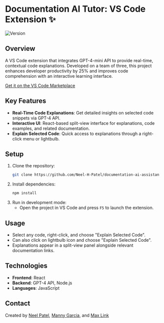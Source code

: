 # Documentation AI Tutor: VS Code Extension ✨

![Version](https://img.shields.io/badge/version-1.0-blue)

## Overview

A VS Code extension that integrates GPT-4-mini API to provide real-time, contextual code explanations. Developed on a team of three, this project enhances developer productivity by 25% and improves code comprehension with an interactive learning interface.

[Get it on the VS Code Marketplace]([https://marketplace.visualstudio.com/items?itemName=SMUCoderClan.documentation-ai-tutor])

## Key Features

- **Real-Time Code Explanations**: Get detailed insights on selected code snippets via GPT-4 API.
- **Interactive UI**: React-based split-view interface for explanations, code examples, and related documentation.
- **Explain Selected Code**: Quick access to explanations through a right-click menu or lightbulb.

## Setup

1. Clone the repository:
   ```bash
   git clone https://github.com/Neel-H-Patel/documentation-ai-assistant.git
   ```
2. Install dependencies:
   ```bash
   npm install
   ```
3. Run in development mode:
   - Open the project in VS Code and press `F5` to launch the extension.

## Usage

- Select any code, right-click, and choose "Explain Selected Code".
- Can also click on lightbulb icon and choose "Explain Selected Code".
- Explanations appear in a split-view panel alongside relevant documentation links.

## Technologies

- **Frontend**: React
- **Backend**: GPT-4 API, Node.js
- **Languages**: JavaScript

## Contact

Created by [Neel Patel](https://www.linkedin.com/in/neel-h-patel1/), [Manny Garcia](https://www.linkedin.com/in/mannygarciap/), and [Max Link](https://www.linkedin.com/in/max-link/)
